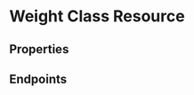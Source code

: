# Weight Class Resource

## Properties

<ResourceProperties :resource="'weight_class'" :lang="'en'"/>

## Endpoints

[//]: <> (GET ENDPOINT)
<ResourceEndpoint :resource="'weight_class'" :endpoint="'get'" :lang="'en'">

<template v-slot:responseJSON>

<<< @/docs/fixtures/api/weight_class/response/json/get_id.json

</template>

<template v-slot:responseXML>

<<< @/docs/fixtures/api/weight_class/response/xml/get_id.xml

</template>

</ResourceEndpoint>

[//]: <> (GETCOLLECTION ENDPOINT)
<ResourceEndpoint :resource="'weight_class'" :endpoint="'getCollection'" :lang="'en'">

<template v-slot:responseJSON>

<<< @/docs/fixtures/api/weight_class/response/json/get_page.json

</template>

<template v-slot:responseXML>

<<< @/docs/fixtures/api/weight_class/response/xml/get_page.xml

</template>

</ResourceEndpoint>

